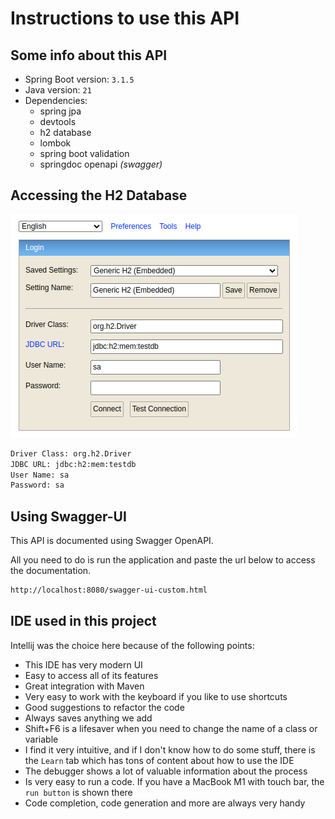 # Instructions to use this API

## Some info about this API

- Spring Boot version: `3.1.5`
- Java version: `21`
- Dependencies:
  - spring jpa
  - devtools
  - h2 database
  - lombok
  - spring boot validation
  - springdoc openapi _(swagger)_

## Accessing the H2 Database

![H2 Database](images/h2-image.png)

```sh
Driver Class: org.h2.Driver
JDBC URL: jdbc:h2:mem:testdb
User Name: sa
Password: sa
```

## Using Swagger-UI

This API is documented using Swagger OpenAPI.

All you need to do is run the application and paste the url below to access the documentation.

```sh
http://localhost:8080/swagger-ui-custom.html
```

## IDE used in this project

Intellij was the choice here because of the following points:

- This IDE has very modern UI
- Easy to access all of its features
- Great integration with Maven
- Very easy to work with the keyboard if you like to use shortcuts
- Good suggestions to refactor the code
- Always saves anything we add
- Shift+F6 is a lifesaver when you need to change the name of a class or variable 
- I find it very intuitive, and if I don't know how to do some stuff, there is the `Learn` tab which has tons of content about how to use the IDE
- The debugger shows a lot of valuable information about the process
- Is very easy to run a code. If you have a MacBook M1 with touch bar, the `run button` is shown there
- Code completion, code generation and more are always very handy